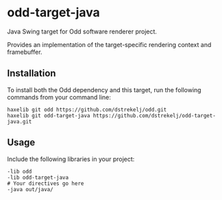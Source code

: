 # odd-target-java

Java Swing target for Odd software renderer project.

Provides an implementation of the target-specific rendering context and framebuffer.

## Installation

To install both the Odd dependency and this target, run the following commands from your command line:

```
haxelib git odd https://github.com/dstrekelj/odd.git
haxelib git odd-target-java https://github.com/dstrekelj/odd-target-java.git
```

## Usage

Include the following libraries in your project:

```
-lib odd
-lib odd-target-java
# Your directives go here
-java out/java/
```
